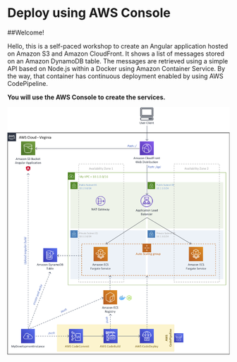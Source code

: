 # Deploy using AWS Console

##Welcome!

Hello, this is a self-paced workshop to create an Angular application hosted on Amazon S3 and Amazon CloudFront. It shows a list of messages stored on an Amazon DynamoDB table. The messages are retrieved using a simple API based on Node.js within a Docker using Amazon Container Service. By the way, that container has continuous deployment enabled by using AWS CodePipeline.

**You will use the AWS Console to create the services.**

![Nodejs Angular](images/nodejs-angular.png)

